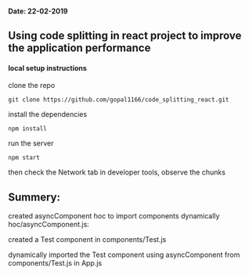 #### Date: 22-02-2019

Using code splitting in react project to improve the application performance
----------------------------------------------------

#### local setup instructions

clone the repo
```
git clone https://github.com/gopal1166/code_splitting_react.git
```
install the dependencies
```
npm install
```
run the server
```
npm start
```

then check the Network tab in developer tools, observe the chunks

Summery:
---------------------------------------------

created asyncComponent hoc to import components dynamically hoc/asyncComponent.js:

created a Test component in components/Test.js

dynamically imported the Test component using asyncComponent
from components/Test.js in App.js
